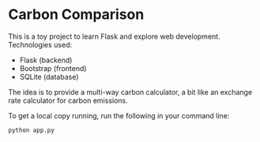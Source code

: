 # Carbon Comparison

This is a toy project to learn Flask and explore web development. Technologies used:
- Flask (backend)
- Bootstrap (frontend)
- SQLite (database)

The idea is to provide a multi-way carbon calculator, a bit like an exchange rate calculator for carbon emissions. 

To get a local copy running, run the following in your command line:
```buildoutcfg
python app.py
```
